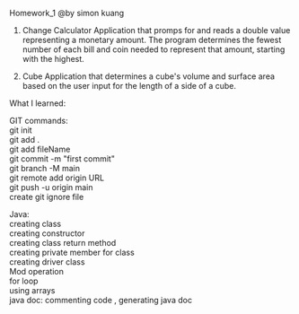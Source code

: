 Homework_1
@by simon kuang

1. Change Calculator
Application that promps for and reads a double value representing a monetary amount. The program
determines the fewest number of each bill and coin needed to represent that amount, starting 
with the highest. 

2. Cube 
Application that determines a cube's volume and surface area based on the user input for the
length of a side of a cube. 


What I learned: <br />

GIT commands: <br />
git init <br />
git add . <br />
git add fileName <br />
git commit -m "first commit" <br />
git branch -M main <br />
git remote add origin URL <br />
git push -u origin main <br />
create git ignore file <br />

Java: <br />
creating class <br />
creating constructor <br />
creating class return method <br />
creating private member for class <br />
creating driver class <br />
Mod operation <br />
for loop <br />
using arrays <br />
java doc: commenting code , generating java doc <br />

